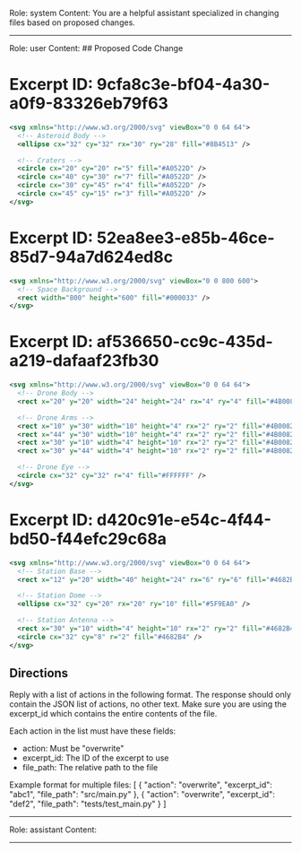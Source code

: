 Role: system
Content: You are a helpful assistant specialized in changing files based on proposed changes.
__________________
Role: user
Content: ## Proposed Code Change
# Excerpt ID: 9cfa8c3e-bf04-4a30-a0f9-83326eb79f63
```svg assets/svgs/asteroid.svg
<svg xmlns="http://www.w3.org/2000/svg" viewBox="0 0 64 64">
  <!-- Asteroid Body -->
  <ellipse cx="32" cy="32" rx="30" ry="28" fill="#8B4513" />

  <!-- Craters -->
  <circle cx="20" cy="20" r="5" fill="#A0522D" />
  <circle cx="40" cy="30" r="7" fill="#A0522D" />
  <circle cx="30" cy="45" r="4" fill="#A0522D" />
  <circle cx="45" cy="15" r="3" fill="#A0522D" />
</svg>
```

# Excerpt ID: 52ea8ee3-e85b-46ce-85d7-94a7d624ed8c
```svg assets/svgs/space_background.svg
<svg xmlns="http://www.w3.org/2000/svg" viewBox="0 0 800 600">
  <!-- Space Background -->
  <rect width="800" height="600" fill="#000033" />
</svg>
```

# Excerpt ID: af536650-cc9c-435d-a219-dafaaf23fb30
```svg assets/svgs/drone.svg
<svg xmlns="http://www.w3.org/2000/svg" viewBox="0 0 64 64">
  <!-- Drone Body -->
  <rect x="20" y="20" width="24" height="24" rx="4" ry="4" fill="#4B0082" />

  <!-- Drone Arms -->
  <rect x="10" y="30" width="10" height="4" rx="2" ry="2" fill="#4B0082" />
  <rect x="44" y="30" width="10" height="4" rx="2" ry="2" fill="#4B0082" />
  <rect x="30" y="10" width="4" height="10" rx="2" ry="2" fill="#4B0082" />
  <rect x="30" y="44" width="4" height="10" rx="2" ry="2" fill="#4B0082" />

  <!-- Drone Eye -->
  <circle cx="32" cy="32" r="4" fill="#FFFFFF" />
</svg>
```

# Excerpt ID: d420c91e-e54c-4f44-bd50-f44efc29c68a
```svg assets/svgs/space_station.svg
<svg xmlns="http://www.w3.org/2000/svg" viewBox="0 0 64 64">
  <!-- Station Base -->
  <rect x="12" y="20" width="40" height="24" rx="6" ry="6" fill="#4682B4" />

  <!-- Station Dome -->
  <ellipse cx="32" cy="20" rx="20" ry="10" fill="#5F9EA0" />

  <!-- Station Antenna -->
  <rect x="30" y="10" width="4" height="10" rx="2" ry="2" fill="#4682B4" />
  <circle cx="32" cy="8" r="2" fill="#4682B4" />
</svg>
```

## Directions
Reply with a list of actions in the following format. The response should only contain the JSON list of actions, no other text.
Make sure you are using the excerpt_id which contains the entire contents of the file.

Each action in the list must have these fields:
- action: Must be "overwrite"
- excerpt_id: The ID of the excerpt to use
- file_path: The relative path to the file

Example format for multiple files:
[
    {
        "action": "overwrite",
        "excerpt_id": "abc1",
        "file_path": "src/main.py"
    },
    {
        "action": "overwrite",
        "excerpt_id": "def2",
        "file_path": "tests/test_main.py"
    }
]
__________________
Role: assistant
Content: 
__________________
